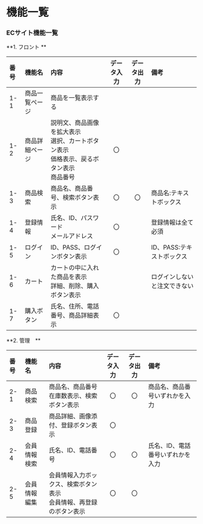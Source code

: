 # 機能一覧
### ECサイト機能一覧
**1. フロント **

|番号|機能名|内容|データ入力|データ出力|備考|
|:---|:---|:---|:---:|:---:|:--
|1-1|商品一覧ページ|商品を一覧表示する||||
|1-2|商品詳細ページ|説明文、商品画像を拡大表示<br>選択、カートボタン表示<br>価格表示、戻るボタン表示<br>商品番号|〇|||
|1-3|商品検索|商品名、商品番号、検索ボタン表示|〇|〇|商品名:テキストボックス|
|1-4|登録情報|氏名、ID、パスワード<br>メールアドレス|〇||登録情報は全て必須|
|1-5|ログイン|ID、PASS、ログインボタン表示|〇||ID、PASS:テキストボックス|
|1-6|カート|カートの中に入れた商品を表示<br>詳細、削除、購入ボタン表示|||ログインしないと注文できない|
|1-7|購入ボタン|氏名、住所、電話番号、商品詳細表示|〇|||

**2. 管理　**

|番号|機能名|内容|データ入力|データ出力|備考|
|:---|:---|:---|:---:|:---:|:--
|2-1|商品検索|商品名、商品番号<br>在庫数表示、検索ボタン表示|〇|〇|商品名、商品番号いずれかを入力|
|2-3|商品登録|商品詳細、画像添付、登録ボタン表示|〇|||
|2-4|会員情報検索|氏名、ID、電話番号|〇|〇|氏名、ID、電話番号いずれかを入力|
|2-5|会員情報編集|会員情報入力ボックス、検索ボタン表示<br>会員情報、再登録のボタン表示|〇|〇||
